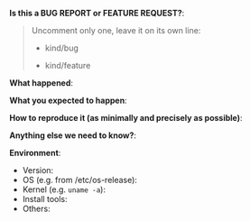 **Is this a BUG REPORT or FEATURE REQUEST?**:

> Uncomment only one, leave it on its own line: 
>
> - kind/bug
>
> - kind/feature


**What happened**:

**What you expected to happen**:

**How to reproduce it (as minimally and precisely as possible)**:

**Anything else we need to know?**:

**Environment**:
- Version:
- OS (e.g. from /etc/os-release):
- Kernel (e.g. `uname -a`):
- Install tools:
- Others:
